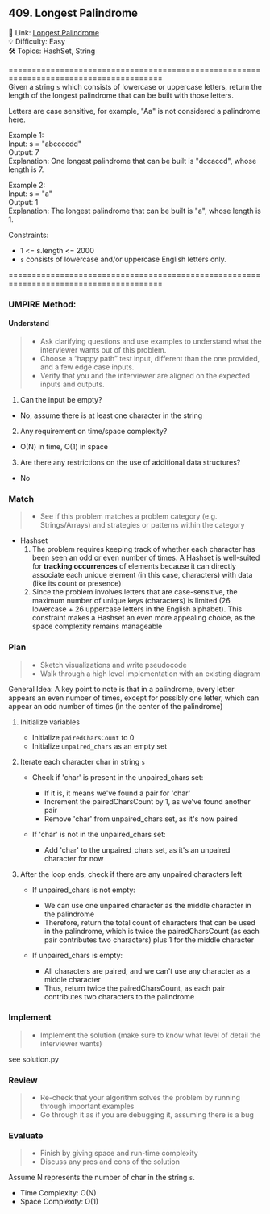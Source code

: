 ## 409. Longest Palindrome
🔗  Link: [Longest Palindrome](https://leetcode.com/problems/longest-palindrome/description/)<br>
💡 Difficulty: Easy<br>
🛠️ Topics: HashSet, String<br>

=======================================================================================<br>
Given a string `s` which consists of lowercase or uppercase letters, return the length of the longest palindrome that can be built with those letters.<br>

Letters are case sensitive, for example, "Aa" is not considered a palindrome here.

Example 1:<br>
Input: s = "abccccdd"<br>
Output: 7<br>
Explanation: One longest palindrome that can be built is "dccaccd", whose length is 7.<br>

Example 2:<br>
Input: s = "a"<br>
Output: 1<br>
Explanation: The longest palindrome that can be built is "a", whose length is 1.<br>

Constraints:<br>
- 1 <= s.length <= 2000<br>
- `s` consists of lowercase and/or uppercase English letters only.

=======================================================================================<br>
### UMPIRE Method:
#### Understand

> - Ask clarifying questions and use examples to understand what the interviewer wants out of this problem.
> - Choose a “happy path” test input, different than the one provided, and a few edge case inputs. 
> - Verify that you and the interviewer are aligned on the expected inputs and outputs.
1. Can the input be empty?
- No, assume there is at least one character in the string
2. Any requirement on time/space complexity?
- O(N) in time, O(1) in space
3. Are there any restrictions on the use of additional data structures?
-  No


### Match
> - See if this problem matches a problem category (e.g. Strings/Arrays) and strategies or patterns within the category


- Hashset <br>
    1) The problem requires keeping track of whether each character has been seen an odd or even number of times. A Hashset is well-suited for **tracking occurrences** of elements because it can directly associate each unique element (in this case, characters) with data (like its count or presence)
    2) Since the problem involves letters that are case-sensitive, the maximum number of unique keys (characters) is limited (26 lowercase + 26 uppercase letters in the English alphabet). This constraint makes a Hashset an even more appealing choice, as the space complexity remains manageable

### Plan
> - Sketch visualizations and write pseudocode
> - Walk through a high level implementation with an existing diagram

General Idea: A key point to note is that in a palindrome, every letter appears an even number of times, except for possibly one letter, which can appear an odd number of times (in the center of the palindrome)

1) Initialize variables
    - Initialize `pairedCharsCount` to 0
    - Initialize `unpaired_chars` as an empty set

2) Iterate each character char in string `s`
    - Check if 'char' is present in the unpaired_chars set:
        - If it is, it means we've found a pair for 'char'
        - Increment the pairedCharsCount by 1, as we've found another pair
        - Remove 'char' from unpaired_chars set, as it's now paired

    - If 'char' is not in the unpaired_chars set:
        - Add 'char' to the unpaired_chars set, as it's an unpaired character for now

3) After the loop ends, check if there are any unpaired characters left
    - If unpaired_chars is not empty:
        - We can use one unpaired character as the middle character in the palindrome
        - Therefore, return the total count of characters that can be used in the palindrome, which is twice the pairedCharsCount (as each pair contributes two characters) plus 1 for the middle character

    - If unpaired_chars is empty:
        - All characters are paired, and we can't use any character as a middle character
        - Thus, return twice the pairedCharsCount, as each pair contributes two characters to the palindrome


### Implement
> - Implement the solution (make sure to know what level of detail the interviewer wants)

see solution.py

### Review
> - Re-check that your algorithm solves the problem by running through important examples
> - Go through it as if you are debugging it, assuming there is a bug
### Evaluate
> - Finish by giving space and run-time complexity
> - Discuss any pros and cons of the solution

Assume N represents the number of char in the string `s`.


- Time Complexity: O(N)
- Space Complexity: O(1)
